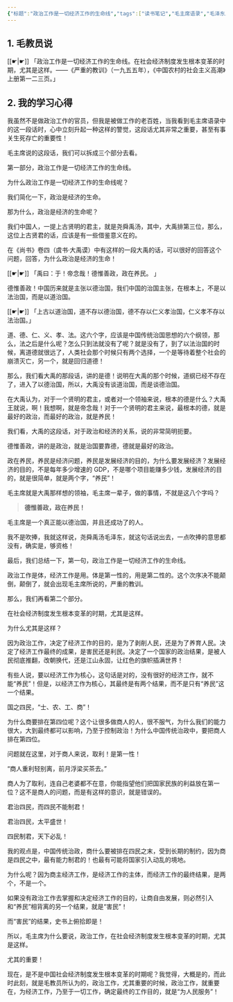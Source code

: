```yaml
---
{"标题":"政治工作是一切经济工作的生命线","tags":["读书笔记","毛主席语录","毛泽东思想","心得"],"创建时间":"2023-10-15 08:02","修改时间":"2023-10-15 08:02","dg-publish":true,"permalink":"/毛泽东思想学习笔记/毛泽东思想学习笔记/政治工作是一切经济工作的生命线/","dgPassFrontmatter":true}
---
```



## 1. 毛教员说 

[[☛\|☛]] 「政治工作是一切经济工作的生命线。在社会经济制度发生根本变革的时期，尤其是这样。——《严重的教训》（一九五五年），《中国农村的社会主义高潮》上册第一二三页。」

## 2. 我的学习心得 

我虽然不是做政治工作的官员，但我是被做工作的老百姓，当我看到毛主席语录中的这一段话时，心中立刻升起一种这样的警觉，这段话尤其非常之重要，甚至有事关生死存亡的重要性！

毛主席说的这段话，我们可以拆成三个部分去看。

第一部分，政治工作是一切经济工作的生命线。

为什么政治工作是一切经济工作的生命线呢？

我们简化一下，政治是经济的生命。

那为什么，政治是经济的生命呢？

我们中国人，一提上古贤明的君主，就是尧舜禹汤，其中，大禹排第三位，那么，这位上古贤君的话，应该是有一些借鉴意义在的。

在《尚书》卷四（虞书·大禹谟）中有这样的一段大禹的话，可以很好的回答这个问题，回答，为什么政治是经济的生命！

[[☛\|☛]] 「禹曰：于！帝念哉！德惟善政，政在养民。 」

德惟善政！中国历来就是主张以德治国，我们中国的治国主张，在根本上，不是以法治国，而是以道治国。

[[☛\|☛]] 「上古以道治国，道不存以德治国，德不存以仁义孝治国，仁义孝不存以法治国。」

道、德、仁、义、孝、法。这六个字，应该是中国传统治国思想的六个纲领，那么，法之后是什么呢？怎么只到法就没有了呢？就是没有了，到了以法治国的时候，离道德就很远了，人类社会那个时候只有两个选择，一个是等待着整个社会的崩溃灭亡，另一个，就是回归道德！

那么，我们看大禹的那段话，讲的是德！说明在大禹的那个时候，道纲已经不存在了，进入了以德治国，所以，大禹没有谈道治国，而是谈德治国。

在大禹认为，对于一个贤明的君主，或者对一个领袖来说，根本的德是什么？大禹王就说，啊！我想啊，就是帝念哉！对于一个贤明的君主来说，最根本的德，就是最好的政治，而最好的政治，就是养民！

我们看，大禹的这段话，对于政治和经济的关系，说的非常简明扼要。

德惟善政，讲的是政治，就是治国要靠德，德就是最好的政治。

政在养民，养民是经济问题，养民是发展经济的目的，为什么要发展经济？发展经济的目的，不是每年多少增速的 GDP，不是哪个项目能赚多少钱，发展经济的目的，就是很简单，就是两个字，“养民”！

毛主席就是大禹那样想的领袖，毛主席一辈子，做的事情，不就是这八个字吗？

> **德惟善政，政在养民！**

毛主席是一个真正能以德治国，并且还成功了的人。

我不是吹捧，我就这样说，尧舜禹汤毛泽东，就这句话说出去，一点吹捧的意思都没有，确实是，够资格！

最后，我们总结一下，第一句，政治工作是一切经济工作的生命线。

政治工作是体，经济工作是用。体是第一性的，用是第二性的。这个次序决不能颠倒，颠倒了，就会出现毛主席所说的，严重的教训。

那么，我们再看第二个部分。

在社会经济制度发生根本变革的时期，尤其是这样。

为什么尤其是这样？

因为政治工作，决定了经济工作的目的，是为了剥削人民，还是为了养育人民。决定了经济工作最终的成果，是害民还是利民。决定了一个国家的政治结果，是被人民彻底推翻，改朝换代，还是江山永固，让红色的旗帜插满世界！

有些人说，要以经济工作为核心，这句话是对的，没有很好的经济工作，就不能“养民”！但是，以经济工作为核心，其最终是有两个结果，而不是只有“养民”这一个结果。

国之四民，“士、农、工、商”！

为什么商要排在第四位呢？这个让很多做商人的人，很不服气，为什么我们的能力很大，大到最终都可以影响，乃至于控制政治！为什么中国传统治政中，要把商人排在第四位。

问题就在这里，对于商人来说，取利！是第一性！

“商人重利轻别离，前月浮梁买茶去。”

商人为了取利，连自己老婆都不在意，你能指望他们把国家民族的利益放在第一位？这不是商人的问题，而是有这样的意识，就是错误的。

君治四民，而四民不能制君！

君治四民，太平盛世！

四民制君，天下必乱！

我的观点是，中国传统治政，商什么要被排在四民之末，受到长期的制约，因为商是四民之中，最有能力制君的！也最有可能将国家引入动乱的境地。

为什么呢？因为商主经济工作，是经济工作的主体，而经济工作的最终结果，是两个，不是一个。

如果没有政治工作去掌握和决定经济工作的目的，让商自由发展，则必然引入和“养民”相背离的另一个结果，就是“害民”！

而“害民”的结果，史书上俯拾即是！

所以，毛主席为什么要说，政治工作，在社会经济制度发生根本变革的时期，尤其是这样。

尤其的重要！

现在，是不是中国社会经济制度发生根本变革的时期呢？我觉得，大概是的，而此时此刻，就是毛教员所认为的，政治工作，尤其重要的时候，政治工作，就重要在，为经济工作，乃至于一切工作，确定最终的工作目的，就是“为人民服务”！









